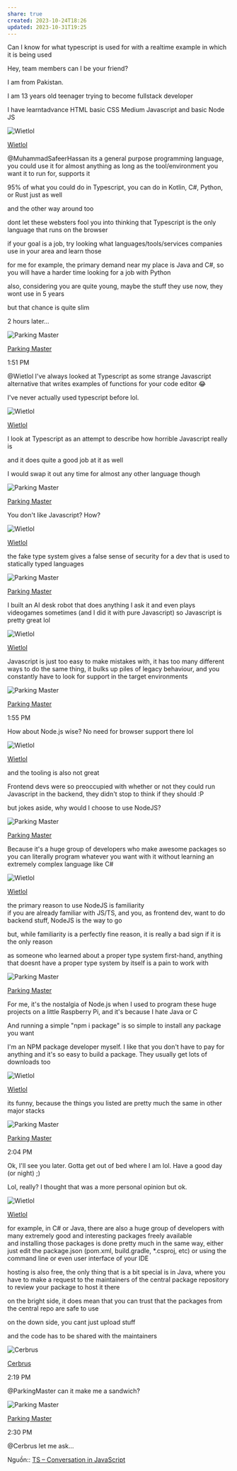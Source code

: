 ```yaml
---
share: true
created: 2023-10-24T18:26
updated: 2023-10-31T19:25
---
```

Can I know for what typescript is used for with a realtime example in which it is being used

[](https://chat.stackoverflow.com/transcript/17?m=56479899#56479899)

Hey, team members can I be your friend?

[](https://chat.stackoverflow.com/transcript/17?m=56479901#56479901)

I am from Pakistan.

[](https://chat.stackoverflow.com/transcript/17?m=56479903#56479903)

I am 13 years old teenager trying to become fullstack developer

[](https://chat.stackoverflow.com/transcript/17?m=56479906#56479906)

I have learntadvance HTML basic CSS Medium Javascript and basic Node JS

![Wietlol](https://i.stack.imgur.com/cUip8.png?s=16&g=1)

[Wietlol](https://chat.stackoverflow.com/users/2764866/wietlol "Wietlol")

[](https://chat.stackoverflow.com/transcript/17?m=56479917#56479917)[](https://chat.stackoverflow.com/transcript/17?m=56479895#56479895)

@MuhammadSafeerHassan its a general purpose programming language, you could use it for almost anything as long as the tool/environment you want it to run for, supports it

[](https://chat.stackoverflow.com/transcript/17?m=56479920#56479920)

95% of what you could do in Typescript, you can do in Kotlin, C#, Python, or Rust just as well

[](https://chat.stackoverflow.com/transcript/17?m=56479921#56479921)

and the other way around too

[](https://chat.stackoverflow.com/transcript/17?m=56479924#56479924)

dont let these websters fool you into thinking that Typescript is the only language that runs on the browser

[](https://chat.stackoverflow.com/transcript/17?m=56479925#56479925)

if your goal is a job, try looking what languages/tools/services companies use in your area and learn those

[](https://chat.stackoverflow.com/transcript/17?m=56479926#56479926)

for me for example, the primary demand near my place is Java and C#, so you will have a harder time looking for a job with Python

[](https://chat.stackoverflow.com/transcript/17?m=56479927#56479927)

also, considering you are quite young, maybe the stuff they use now, they wont use in 5 years

[](https://chat.stackoverflow.com/transcript/17?m=56479928#56479928)

but that chance is quite slim

2 hours later…

![Parking Master](https://i.stack.imgur.com/kHCN5.png?s=16&g=1)

[Parking Master](https://chat.stackoverflow.com/users/17202960/parking-master "Parking Master")

1:51 PM

[](https://chat.stackoverflow.com/transcript/17?m=56480134#56480134)

@Wietlol I've always looked at Typescript as some strange Javascript alternative that writes examples of functions for your code editor 😂

[](https://chat.stackoverflow.com/transcript/17?m=56480135#56480135)

I've never actually used typescript before lol.

![Wietlol](https://i.stack.imgur.com/cUip8.png?s=16&g=1)

[Wietlol](https://chat.stackoverflow.com/users/2764866/wietlol "Wietlol")

[](https://chat.stackoverflow.com/transcript/17?m=56480136#56480136)

I look at Typescript as an attempt to describe how horrible Javascript really is

[](https://chat.stackoverflow.com/transcript/17?m=56480137#56480137)

and it does quite a good job at it as well

[](https://chat.stackoverflow.com/transcript/17?m=56480138#56480138)

I would swap it out any time for almost any other language though

![Parking Master](https://i.stack.imgur.com/kHCN5.png?s=16&g=1)

[Parking Master](https://chat.stackoverflow.com/users/17202960/parking-master "Parking Master")

[](https://chat.stackoverflow.com/transcript/17?m=56480139#56480139)

You don't like Javascript? How?

![Wietlol](https://i.stack.imgur.com/cUip8.png?s=16&g=1)

[Wietlol](https://chat.stackoverflow.com/users/2764866/wietlol "Wietlol")

[](https://chat.stackoverflow.com/transcript/17?m=56480140#56480140)

the fake type system gives a false sense of security for a dev that is used to statically typed languages

![Parking Master](https://i.stack.imgur.com/kHCN5.png?s=16&g=1)

[Parking Master](https://chat.stackoverflow.com/users/17202960/parking-master "Parking Master")

[](https://chat.stackoverflow.com/transcript/17?m=56480141#56480141)

I built an AI desk robot that does anything I ask it and even plays videogames sometimes (and I did it with pure Javascript) so Javascript is pretty great lol

![Wietlol](https://i.stack.imgur.com/cUip8.png?s=16&g=1)

[Wietlol](https://chat.stackoverflow.com/users/2764866/wietlol "Wietlol")

[](https://chat.stackoverflow.com/transcript/17?m=56480142#56480142)

Javascript is just too easy to make mistakes with, it has too many different ways to do the same thing, it bulks up piles of legacy behaviour, and you constantly have to look for support in the target environments

![Parking Master](https://i.stack.imgur.com/kHCN5.png?s=16&g=1)

[Parking Master](https://chat.stackoverflow.com/users/17202960/parking-master "Parking Master")

1:55 PM

[](https://chat.stackoverflow.com/transcript/17?m=56480145#56480145)

How about Node.js wise? No need for browser support there lol

![Wietlol](https://i.stack.imgur.com/cUip8.png?s=16&g=1)

[Wietlol](https://chat.stackoverflow.com/users/2764866/wietlol "Wietlol")

[](https://chat.stackoverflow.com/transcript/17?m=56480146#56480146)

and the tooling is also not great

[](https://chat.stackoverflow.com/transcript/17?m=56480147#56480147)

Frontend devs were so preoccupied with whether or not they could run Javascript in the backend, they didn't stop to think if they should :P

[](https://chat.stackoverflow.com/transcript/17?m=56480148#56480148)

but jokes aside, why would I choose to use NodeJS?

![Parking Master](https://i.stack.imgur.com/kHCN5.png?s=16&g=1)

[Parking Master](https://chat.stackoverflow.com/users/17202960/parking-master "Parking Master")

[](https://chat.stackoverflow.com/transcript/17?m=56480149#56480149)

Because it's a huge group of developers who make awesome packages so you can literally program whatever you want with it without learning an extremely complex language like C#

![Wietlol](https://i.stack.imgur.com/cUip8.png?s=16&g=1)

[Wietlol](https://chat.stackoverflow.com/users/2764866/wietlol "Wietlol")

[](https://chat.stackoverflow.com/transcript/17?m=56480159#56480159)

the primary reason to use NodeJS is familiarity  
if you are already familiar with JS/TS, and you, as frontend dev, want to do backend stuff, NodeJS is the way to go

[](https://chat.stackoverflow.com/transcript/17?m=56480160#56480160)

but, while familiarity is a perfectly fine reason, it is really a bad sign if it is the only reason

[](https://chat.stackoverflow.com/transcript/17?m=56480166#56480166)

as someone who learned about a proper type system first-hand, anything that doesnt have a proper type system by itself is a pain to work with

![Parking Master](https://i.stack.imgur.com/kHCN5.png?s=16&g=1)

[Parking Master](https://chat.stackoverflow.com/users/17202960/parking-master "Parking Master")

[](https://chat.stackoverflow.com/transcript/17?m=56480169#56480169)

For me, it's the nostalgia of Node.js when I used to program these huge projects on a little Raspberry Pi, and it's because I hate Java or C

[](https://chat.stackoverflow.com/transcript/17?m=56480171#56480171)

And running a simple "npm i package" is so simple to install any package you want

[](https://chat.stackoverflow.com/transcript/17?m=56480172#56480172)

I'm an NPM package developer myself. I like that you don't have to pay for anything and it's so easy to build a package. They usually get lots of downloads too

![Wietlol](https://i.stack.imgur.com/cUip8.png?s=16&g=1)

[Wietlol](https://chat.stackoverflow.com/users/2764866/wietlol "Wietlol")

[](https://chat.stackoverflow.com/transcript/17?m=56480174#56480174)

its funny, because the things you listed are pretty much the same in other major stacks

![Parking Master](https://i.stack.imgur.com/kHCN5.png?s=16&g=1)

[Parking Master](https://chat.stackoverflow.com/users/17202960/parking-master "Parking Master")

2:04 PM

[](https://chat.stackoverflow.com/transcript/17?m=56480175#56480175)

Ok, I'll see you later. Gotta get out of bed where I am lol. Have a good day (or night) ;)

[](https://chat.stackoverflow.com/transcript/17?m=56480177#56480177)

Lol, really? I thought that was a more personal opinion but ok.

![Wietlol](https://i.stack.imgur.com/cUip8.png?s=16&g=1)

[Wietlol](https://chat.stackoverflow.com/users/2764866/wietlol "Wietlol")

[](https://chat.stackoverflow.com/transcript/17?m=56480178#56480178)

for example, in C# or Java, there are also a huge group of developers with many extremely good and interesting packages freely available  
and installing those packages is done pretty much in the same way, either just edit the package.json (pom.xml, build.gradle, *.csproj, etc) or using the command line or even user interface of your IDE

[](https://chat.stackoverflow.com/transcript/17?m=56480180#56480180)

hosting is also free, the only thing that is a bit special is in Java, where you have to make a request to the maintainers of the central package repository to review your package to host it there

[](https://chat.stackoverflow.com/transcript/17?m=56480181#56480181)

on the bright side, it does mean that you can trust that the packages from the central repo are safe to use

[](https://chat.stackoverflow.com/transcript/17?m=56480182#56480182)

on the down side, you cant just upload stuff

[](https://chat.stackoverflow.com/transcript/17?m=56480183#56480183)

and the code has to be shared with the maintainers

![Cerbrus](https://i.stack.imgur.com/i63aC.gif?s=16&g=1)

[Cerbrus](https://chat.stackoverflow.com/users/1835379/cerbrus "Cerbrus")

2:19 PM

[](https://chat.stackoverflow.com/transcript/17?m=56480197#56480197)[](https://chat.stackoverflow.com/transcript/17?m=56480141#56480141)

@ParkingMaster can it make me a sandwich?

![Parking Master](https://i.stack.imgur.com/kHCN5.png?s=16&g=1)

[Parking Master](https://chat.stackoverflow.com/users/17202960/parking-master "Parking Master")

2:30 PM

[](https://chat.stackoverflow.com/transcript/17?m=56480239#56480239)

@Cerbrus let me ask...


Nguồn:: [TS – Conversation in JavaScript](https://chat.stackoverflow.com/rooms/17/conversation/ts)
